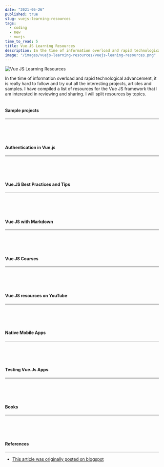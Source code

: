 ```yaml
---
date: "2021-05-26"
published: true
slug: vuejs-learning-resources
tags:
  - coding
  - new
  - vuejs
time_to_read: 5
title: Vue.JS Learning Resources
description: In the time of information overload and rapid technological advancement, it is really hard to follow and try out all the interesting projects, articles and samples.
image: "/images/vuejs-learning-resources/vuejs-leaning-resources.png"
---
```


<img src="/images/vuejs-learning-resources/vuejs-leaning-resources.png" alt="Vue JS Learning Resources"
	title="Vue JS Learning Resources" class="w-100" />

In the time of information overload and rapid technological advancement, it is really hard to follow and try out all the interesting projects, articles and samples. I have compiled a list of resources for the Vue JS framework that I am interested in reviewing and sharing. I will split resources by topics.
<br>
<br>

#### Sample projects

---

  <PostResource
    image="/images/vuejs-learning-resources/p1.png"
    url="https://morioh.com/p/487e3f41ffa3/build-a-live-commenting-system-with-laravel-and-vue-js"
    title="Build a live commenting system with Laravel and Vue.js"
    description="This tutorial will help you build a realtime commenting system with Laravel, Vue.js and Pusher. We’ll create a basic landing page, a comments feed, and a submission form where users can submit comments that will be added to the page and viewable instantly. This tutorial is the Laravel version of this one, and when setting up Vuex and Vue.js you can refer to the same sections in that tutorial."
  />
  <PostResource
    image="/images/vuejs-learning-resources/p2.png"
    url="https://morioh.com/p/332c4fee76d6/build-a-location-based-chatroom-with-firebase-and-vue-js"
    title="Build a Location-based Chatroom with Firebase and Vue.js"
    description="Recently, me and my friend built a location-based chatroom called — Near. People can talk with each other nearby in a web app. We would like to share what we did and how to make it. Please feel free to give us feedback by replying this article."
  />
  <PostResource
    image="/images/vuejs-learning-resources/p3.jpg"
    url="https://school.geekwall.in/p/HyIdIkcgr/vue-pomodoro-time"
    title="Building a Pomodoro Timer with Vue.js"
    description="Building a Pomodoro Timer with Vue.js. How I learned a lot trying to make a timer for a challenge and then determined to make a full featured one."
  />
  <PostResource
    image="/images/vuejs-learning-resources/p4.jpg"
    url="https://scotch.io/tutorials/build-a-secure-to-do-app-with-vuejs-aspnet-core-and-okta"
    title="Build a Secure To-Do App with Vue, ASP.NET Core, and Okta"
    description="I love lists. I keep everything I need to do (too many things, usually) in a big to-do list, and the list helps keep me sane throughout the day. It’s like having a second brain!"
  />
  <PostResource
    image="/images/vuejs-learning-resources/p5.png"
    url="https://www.codewall.co.uk/how-to-create-a-real-time-to-do-list-app-with-vue-vuex-firebase-tutorial/?utm_source=CWTwitter&utm_medium=social"
    title="How To Create a Real Time To Do List App with Vue, Vuex & Firebase Tutorial"
    description="Hello! In this tutorial, we’ll be using Firebase and Vue to create a very simple project that will update your Firestore and your VueJS project in real time. We’re going to be creating a simple to do list before we get started – you need to have NodeJS & NPM installed."
  />
  <PostResource
    image="/images/vuejs-learning-resources/p6.png"
    url="https://morioh.com/p/850b9e640bd5/how-to-drag-and-drop-file-uploads-with-vue-js-and-axios"
    title="How to Drag and Drop File Uploads with Vue.js and Axios"
    description="In this tutorial we are going to combine all of these tricks to make the ultimate file uploader with VueJS and Axios. We will allow users to select any amount of files, remove the ones they don’t, show a preview, and show a status bar for uploading the files."
  />
<br>
<br>
<br>

#### Authentication in Vue.js

---

  <PostResource
    image="/images/vuejs-learning-resources/p7.png"
    url="https://morioh.com/p/4bb19aa8ea3e/how-to-structure-a-vue-project-authentication"
    title="How to structure a Vue project  Authentication"
    description="We will build a simple project that handles authentication and prepare basic scaffolding to use when building the rest of the app."
  />
  <PostResource
    image="/images/vuejs-learning-resources/p8.png"
    url="https://fullstackmark.com/post/16/user-authentication-with-vuejs-aspnet-core-2-and-facebook-login"
    title="User Authentication with Vue.js, ASP.NET Core 2 and Facebook Login"
    description="How to setup JWT authentication with ASP.NET Core 2, Vue.Js, and Facebook OAuth."
  />
  <PostResource
    image="/images/vuejs-learning-resources/p9.jpg"
    url="https://school.geekwall.in/p/ByFQL2EDE/google-oauth2-with-vuejs-and-vert-x"
    title="Google OAuth2 with VueJS and Vert.x"
    description="Create a simple VueJS frontend app running on a Vert.x backend, providing login with Google OAuth2 from scratch"
  />
  <PostResource
    image="/images/vue_js_auth.png"
    url="https://vuejsdevelopers.com/2018/01/08/vue-js-roles-permissions-casl/?utm_source=twitter-vjd&utm_medium=post&utm_campaign=vrp"
    title="Managing User Permissions in a VueJS App"
    description="In authenticated frontend apps, we often want to change what's visible to the user depending on their assigned role. For example, a guest user might be able to see a post, but only a registered user or an admin sees a button to edit that post."
  />
  <PostResource
    image="/images/vuejs-learning-resources/p9.png"
    url="https://morioh.com/p/4c0743fb1ca1"
    title="User Registration and Login with Vue.js and Vuex"
    description="In this tutorial we'll go through an example of how to build a simple user registration and login system using Vue.js and Vuex + Webpack 4.16"
  />
<br>
<br>
<br>

#### Vue.JS Best Practices and Tips

---

  <PostResource
    image="/images/vuejs-learning-resources/p22.png"
    url="https://www.freecodecamp.org/news/common-mistakes-to-avoid-while-working-with-vue-js-10e0b130925b/"
    title="Common mistakes to avoid while working with Vue.js"
    description="In this article, I’d like to share a few common issues that you may have to deal with when working with Vue.js."
  />
  <PostResource
    image="/images/vuejs-learning-resources/p23.png"
    url="https://www.dotnetcurry.com/vuejs/1454/using-vuex-manage-vuejs-state"
    title="Managing Vue state in Vue.js applications with Vuex"
    description="As you write applications with Vue and take advantage of its support for components, you will need to decide how to manage the state of your application..."
  />
  <PostResource
    image="/images/vuejs-learning-resources/p26.png"
    url="https://morioh.com/p/e553f1df2aaf/accessing-the-virtual-dom-using-render-functions-in-vue-js"
    title="Accessing the virtual DOM using render functions in Vue JS"
    description="In this post, we will look at how to use render functions to unleash the power of JavaScript by using templates in Vue."
  />
  <PostResource
    image="/images/vuejs-learning-resources/p25.png"
    url="https://medium.com/@deepaksisodiya/working-with-dynamic-components-in-vue-js-e956a66ee49a"
    title="Working with Dynamic Components in Vue.js"
    description="To understand what is a dynamic component, let's consider an example. Suppose we are developing a commenting platform where user can come and post a comment on the article. Posting of comment for the logged-in and logged-out user is different..."
  />
  <PostResource
    image="/images/vuejs-learning-resources/p26.png"
    url="https://itnext.io/https-medium-com-manuustenko-how-to-avoid-solid-principles-violations-in-vue-js-application-1121a0df6197"
    title="How to avoid SOLID principles violations in Vue. JS application"
    description="In this article I’d like to discuss how can we avoid SOLID principles violation in our Vue.JS project."
  />
  <PostResource
    image="/images/vuejs-learning-resources/p27.png"
    url="https://code-maze.com/vue-js-series/"
    title="Vue.js Series"
    description="Welcome to the Vue.js Series. In this blog series, we are going to go through a detailed example of how to use Vue.js to create a fully functional client application that consumes the .NET Core 2.0 Web API server."
  />
  <PostResource
    image="/images/vuejs-learning-resources/p28.png"
    url="https://code-maze.com/vuejs-create-and-update/"
    title="Vue.js Series – Two-way Binding and V-model Directive"
    description="We are still missing the create and update components and in this article, we are going to implement these missing parts. With this post, we are going to finalize our application development process."
  />
  <PostResource
    image="/images/vuejs-learning-resources/p29.png"
    url="https://javascript.plainenglish.io/i-created-the-exact-same-app-in-react-and-vue-here-are-the-differences-e9a1ae8077fd"
    title="I created the exact same app in React and Vue. Here are the differences."
    description="Having used Vue at work, I had a fairly solid understanding of it. I was, however, curious to know what the grass was like on the other side of the fence — the grass in this scenario being React."
  />
  <PostResource
    image="/images/vuejs-learning-resources/p30.png"
    url="https://morioh.com/p/b5c685d83cd6/how-i-built-a-web-app-with-vue-vuetify-and-axios"
    title="How I built a web app with Vue, Vuetify and Axios"
    description="In this article, we will be building a Vue.js Application supported by Vuetify and Axios. The aim of this article is to implement a movie application which will be calling on an API"
  />
  <PostResource
    image="/images/vuejs-learning-resources/p31.png"
    url="https://morioh.com/p/3cf653b04219/five-tools-to-speed-the-development-of-your-vue-js-applications"
    title="Five tools to speed the development of your Vue.js applications."
    description="Not long ago Vue.js passed React in GitHub stars. Although a somewhat shallow metric to measure, no doubt that this is only an indicator of the great success and popularity Vue.js is gathering in the community in 2018.As we use more great frameworks like Vue to build new applications."
  />
  <PostResource
    image="/images/vuejs-learning-resources/p21.jpg"
    url="https://school.geekwall.in/p/HkAo15Lzr/optimize-the-performance-of-a-vue-app"
    title="Optimize the Performance of a Vue App"
    description="Single-page applications sometimes cop a little flack for their slow initial load. This is because traditionally, the server will send a large bundle of JavaScript to the client, which must be downloaded and parsed before anything is displayed on the screen. As you can imagine, as your app grows in size, this can become more and more problematic."
  />
  <PostResource
    image="/images/vuejs-learning-resources/p32.png"
    url="https://school.geekwall.in/p/ByjPN_ugr/list-rendering-vue"
    title="An introduction to dynamic list rendering in Vue.js"
    description="An introduction to dynamic list rendering in Vue.js. List rendering is one of the most commonly used practices in front-end web development. Dynamic list rendering is often used to present a series of similarly grouped information in a concise and friendly format to the user"
  />
  <PostResource
    image="/images/vuejs-learning-resources/p33.png"
    url="https://morioh.com/p/ffd37ea8a90a/using-renderless-components-in-vue-js"
    title="Using Renderless Components in Vue.js"
    description="Most Vue apps need asynchronous HTTP requests and there are many ways to realize them: in the mounted() lifecycle hook, in a method triggered by a button, within the store (when using vuex) or in the asyncData() and fetch() methods (with Nuxt)."
  />
  <PostResource
    image="/images/vuejs-learning-resources/p34.png"
    url="https://vueschool.io/articles/vuejs-tutorials/lazy-loading-individual-vue-components-and-prefetching/"
    title="Lazy Loading Individual Vue Components and Prefetching"
    description="The purpose of lazy loading is to postpone downloading parts of your application that are not needed by the user on the initial page load which ends up in much better loading time."
  />
  <PostResource
    image="/images/vuejs-learning-resources/p35.png"
    url="https://morioh.com/p/bc2998bd7f6b/how-to-implement-client-side-pagination-in-vue-js"
    title="How to implement client-side pagination in Vue.js"
    description="In this post, you'll see a simple example of how to implement client-side pagination in Vue.js"
  />
  <PostResource
    image="/images/vuejs-learning-resources/p36.png"
    url="https://morioh.com/p/3021edac7ef1/dockerizing-a-vue-application"
    title="Dockerizing a Vue Application"
    description="This tutorial looks at how to Dockerize a Vue app, built with the Vue CLI, using Docker along with Docker Compose and Docker Machine for both development and production. We’ll specifically focus on"
  />
  <PostResource
    image="/images/vuejs-learning-resources/p22.jpg"
    url="https://medium.com/notonlycss/the-difference-between-computed-and-methods-in-vue-js-9cb05c59ed98"
    title="The difference between COMPUTED and METHODS in Vue.js"
    description="Now it’s some months that I’m using Vue.js and something that made me confused for the first few weeks was the difference between computed and methods."
  />
  <PostResource
    image="/images/vuejs-learning-resources/p23.jpg"
    url="https://digitaldefynd.com/best-vue-js-tutorial-course-certification-training/"
    title="10 Best Vue JS Tutorial & Course [2021 MAY] [UPDATED]"
    description="After extensive research, our team of web development experts has compiled this list of Best Vue JS Tutorial, Course, Training, Class and certification available online for 2021. It includes both paid and free resources to help you learn Vue JS and these tutorials and courses are suitable for beginners, intermediate learners as well as experts."
  />
  <PostResource
    image="/images/vuejs-learning-resources/p37.png"
    url="https://dev.to/ratracegrad/how-to-add-internationalization-to-a-vue-app-8ng"
    title="How to Add Internationalization to a Vue App"
    description="¡Hola. Bonjour. Ciao. 你好. Here is how you add internationalization to Vue."
  />
  <PostResource
    image="/images/vuejs-learning-resources/p24.jpg"
    url="https://school.geekwall.in/p/Hy3ZU3VPV/creating-custom-directives-in-vue-js"
    title="Creating Custom Directives in Vue.js"
    description="Creating Custom Directives in Vue.js. Directives are special attributes with the `v-` prefix. A directive’s job is to reactively apply side effects to the DOM when the value of its expression changes."
  />
  <PostResource
    image="/images/vuejs-learning-resources/p38.png"
    url="https://morioh.com/p/dc6e62b85093/getting-started-with-vuetify-2-0"
    title="Getting Started with Vuetify 2.0"
    description="With the release of Vuetify 2.0, now is the perfect time to start learning how to use this popular component framework."
  />
  <PostResource
    image="/images/vuejs-learning-resources/p39.png"
    url="https://vuetifyjs.com/en/"
    title="Material Design Framework"
    description="Vuetify is a progressive framework that attempts to push web development to the next level."
  />
  <PostResource
    image="/images/vuejs-learning-resources/p40.png"
    url="https://morioh.com/p/b704f8438c84/building-frontend-using-vuetify"
    title="Building Frontend Using Vuetify"
    description="In this article, you will learn how you can quickly build an attractive and interactive frontend very quickly using Vuetify."
  />
  <PostResource
    image="/images/vuejs-learning-resources/p41.webp"
    url="https://vuejsdevelopers.com/2018/08/27/vue-js-form-handling-vuelidate/"
    title="Simple Vue.js Form Validation with Vuelidate"
    description="Thanks to Vue's reactivity model, it's really easy to roll your own form validations. This can be done with a simple method call on the form submit, or a computed property evaluating input data on each change."
  />
  <PostResource
    image="/images/vuejs-learning-resources/p42.jpg"
    url="https://school.geekwall.in/p/HJzcKA_TV/deploy-vuejs-to-netlify"
    title="Deploying a Vue.js app to Netlify"
    description="Setting up a Continuous Integration pipeline from _A to Z_ that: runs tests, builds the app and deploys it to Netlify. Let’s do it!"
  />
  <PostResource
    image="/images/vuejs-learning-resources/p41.png"
    url="https://morioh.com/p/87561a142844"
    title="What is Template in Vue.js"
    description="...We have learnt in the earlier chapters, how to get an output in the form of text content on the screen. In this chapter, we will learn how to get an output in the form of HTML template on the screen..."
  />
  <PostResource
    image="/images/vuejs-learning-resources/p42.png"
    url="https://morioh.com/p/6ac5fba3b666"
    title="How to use Web-Components in Vue"
    description="Learn how to seamlessly integrate and use Web Components in VueJS, including custom properties and events"
  />
  <PostResource
    image="/images/vuejs-learning-resources/p43.png"
    url="https://itnext.io/a-few-handy-vue-js-tricks-832703cff426"
    title="A few handy Vue.js tricks"
    description="1, 2, 3, 4, 5, 6 Handy Tips"
  />
  <PostResource
    image="/images/vuejs-learning-resources/p44.png"
    url="https://morioh.com/p/d772ab4a799f"
    title="How to Create an Interactive YouTube Video Selection in Vue.js"
    description="In this post I want to share my observations during my implementation of an **interactive** YouTube Video selection in Vue. Maybe this can save you some time, if you plan to do the same."
  />
</div>
<br>
<br>
<br>

#### Vue JS with Markdown

---

<PostResource
    image="/images/vuejs-learning-resources/p0.jpg"
    url="https://lobotuerto.com/blog/vuejs-components-inside-markdown"
    title="Vue.js components inside Markdown — lobo_tuerto's notes"
    description="This is a quick post to show the different ways we can use to make Vue.js components available inside Markdown content. And at the same time, see how we can import .md files inside Vue.js components."
  />
<br>
<br>
<br>

#### Vue JS Courses

---

<PostResource
    image="/images/vuejs-learning-resources/p10.png"
    url="https://school.geekwall.in/p/ryGQ93abH/learn-vue-js-from-scratch-full-course-for-beginners"
    title="Learn Vue.js from Scratch - Full Course for Beginners"
    description="Learn and master one of the most popular frontend frameworks by building awesome projects"
  />
<PostResource
    image="/images/vuejs-learning-resources/p11.png"
    url="https://academind.com/tutorials/vuejs-learning-the-basics/"
    title="Vue JS - Learning the Basics"
    description="Vue.js is extremely popular. Learn the 7 core concepts, experience it on your own and start your Vue.js journey right now!"
  />
<br>
<br>
<br>

#### Vue JS resources on YouTube 

---

  <PostResource
    image="/images/vuejs-learning-resources/p10.png"
    url="https://www.youtube.com/watch?v=IBDVWntKQZ4&ab_channel=LizChow"
    title="VueJS Build A Todo App - Code On-The-Fly"
    description="Want to create TODO App with Vue JS? Here is how!"
  />
  <PostResource
    image="/images/vuejs-learning-resources/p12.png"
    url="https://www.youtube.com/watch?v=5lVQgZzLMHc&ab_channel=TraversyMedia"
    title="Vuex Crash Course - State Management"
    description="In this video we will build an application using Vue.js with the Vuex state management library."
  />
  <PostResource
    image="/images/vuejs-learning-resources/p10.png"
    url="https://www.youtube.com/watch?v=4deVCNJq3qc&list=WL&index=44&t=17s&ab_channel=freeCodeCamp.org"
    title="Learn Vue.js - Full Course for Beginners - 2019"
    description="Learn to use Vue.js in this full tutorial course for beginners. Vue.js is an open-source JavaScript framework for building user interfaces and single-page applications."
  />
  <PostResource
    image="/images/vuejs-learning-resources/p14.png"
    url="https://www.youtube.com/watch?v=6H1wftPS0oo&list=WL&index=75&ab_channel=TraversyMedia"
    title="Build a PWA With Vue & Ionic 4"
    description="In this project we will built a progressive web app with Vue.js and Ionic 4. We will use the @ionic/vue package and the @vue/pwa plugin to do this."
  />
<PostResource
    image="/images/vuejs-learning-resources/p15.png"
    url="https://www.youtube.com/watch?v=dy_ZB1TyFx4&list=WL&index=79&t=7s&ab_channel=ComponentsConf"
    title="Natalia Tepluhina - Vue 3 - Looking into the Vueture: Composition Functions - ComponentsConf 2019"
    description="ComponentsConf 2019 - Australian JavaScript conference with exclusive focus on frontend frameworks & libs. Vue 3 brings us a new feature: composition functions, a way of declaring component logic using function calls.  In this talk I will show how composition functions work and in which cases they are better than 'usual' object syntax."
  />
<br>
<br>
<br>

#### Native Mobile Apps

---

<PostResource
    image="/images/vuejs-learning-resources/p16.png"
    url="https://vue-native.io/"
    title="Vue Native"
    description="Vue Native is a framework to build cross platform native mobile apps using JavaScript."
  />
<PostResource
    image="/images/vuejs-learning-resources/p17.png"
    url="https://nativescript.org/"
    title="NativeScript and Vue.js"
    description="Vue.js is a lightweight framework for building engaging user interfaces. NativeScript powers cross-platform (truly native) mobile apps, using the web skills you already know. Combined they are a fantastic pair for developing immersive mobile experiences."
  />
<br>
<br>
<br>

#### Testing Vue.Js Apps

---

<PostResource
    image="/images/vuejs-learning-resources/p0.jpg"
    url="https://vue-test-utils.vuejs.org/"
    title="Vue Test Utils"
    description="Vue Test Utils is the official unit testing utility library for Vue.js."
  />
<PostResource
    image="/images/vuejs-learning-resources/p18.png"
    url="https://morioh.com/p/0bacfcdc8dd2/testing-vue-with-jest"
    title="Testing Vue with Jest"
    description="In this article to show how to setup Jest in an Vue.js application. This will guide you through everything in a blank Vue.js template to test components and more"
  />
<PostResource
    image="/images/vuejs-learning-resources/p19.jpg"
    url="https://school.geekwall.in/p/HyC66CkVB/how-to-test-your-vue-project-with-jest-and-nightwatch"
    title="How to Test Your Vue Project with Jest and Nightwatch"
    description="Testing is a vital part of the development cycle and a part of life for programmers and developers. ..."
  />
<PostResource
    image="/images/vuejs-learning-resources/p20.jpg"
    url="https://www.vuemastery.com/blog/unit-testing-vue-1/"
    title="Unit Testing in Vue: What to Test?"
    description="Every developer knows that they should be writing tests, but in reality, many of us don’t do it at all or we aren’t doing enough of it. The problem isn’t the lack of tools, it’s that we don’t have a clear understanding of what these tools are meant to do."
  />
<br>
<br>
<br>

#### Books

---

<PostResource
    image="/images/vuejs-learning-resources/p21.png"
    url="https://www.programmer-books.com/pro-vue-js-2-pdf/"
    title="Pro Vue.js 2"
    description="Explore Vue.js to take advantage of the capabilities of modern browsers and devices using the fastest-growing framework for building dynamic JavaScript applications. You will work with the power of the Model-View-Controller (MVC) pattern on the client, creating a strong foundation for complex and rich web apps."
  />
<br>
<br>
<br>

#### References

---

- [This article was originally posted on blogspot](https://software-development-toolbox.blogspot.com/2019/09/vuejs-learning-resources_25.html)